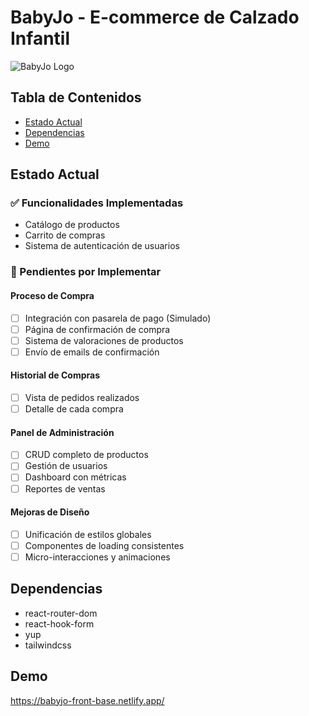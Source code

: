 # BabyJo - E-commerce de Calzado Infantil

![BabyJo Logo](/logo.png)

## Tabla de Contenidos

- [Estado Actual](#estado-actual)
- [Dependencias](#dependencias)
- [Demo](#demo)

## Estado Actual

### ✅ Funcionalidades Implementadas

- Catálogo de productos
- Carrito de compras
- Sistema de autenticación de usuarios

### 🚧 Pendientes por Implementar

#### Proceso de Compra

- [ ] Integración con pasarela de pago (Simulado)
- [ ] Página de confirmación de compra
- [ ] Sistema de valoraciones de productos
- [ ] Envío de emails de confirmación

#### Historial de Compras

- [ ] Vista de pedidos realizados
- [ ] Detalle de cada compra

#### Panel de Administración

- [ ] CRUD completo de productos
- [ ] Gestión de usuarios
- [ ] Dashboard con métricas
- [ ] Reportes de ventas

#### Mejoras de Diseño

- [ ] Unificación de estilos globales
- [ ] Componentes de loading consistentes
- [ ] Micro-interacciones y animaciones

## Dependencias

- react-router-dom
- react-hook-form
- yup
- tailwindcss

## Demo

https://babyjo-front-base.netlify.app/
